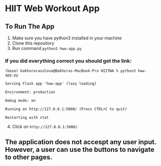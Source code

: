 # HIIT Web Workout App

## To Run The App

1. Make sure you have python3 installed in your machine
2. Clone this repository 
3. Run command `python3 hww-app.py`

### If you did everything correct you should get the link:

`(base) bakhorarasulova@Bakhoras-MacBook-Pro HIITWA % python3 hww-app.py`

`Serving Flask app 'hww-app' (lazy loading)`

`Environment: production`
   
  `Debug mode: on`
  
  `Running on http://127.0.0.1:5000/ (Press CTRL+C to quit)`
  
  `Restarting with stat`
  
 4. Click on `http://127.0.0.1:5000/` 
 
 ## The application does not accespt any user input. However, a user can use the buttons to navigate to other pages. 
